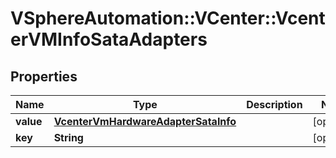 # VSphereAutomation::VCenter::VcenterVMInfoSataAdapters

## Properties
Name | Type | Description | Notes
------------ | ------------- | ------------- | -------------
**value** | [**VcenterVmHardwareAdapterSataInfo**](VcenterVmHardwareAdapterSataInfo.md) |  | [optional] 
**key** | **String** |  | [optional] 


